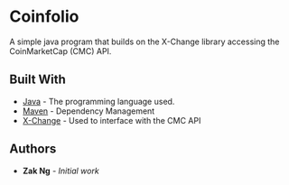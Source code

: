 # Coinfolio

A simple java program that builds on the X-Change library accessing the CoinMarketCap (CMC) API. 

## Built With

* [Java](http://www.oracle.com/technetwork/java/javase/overview/java8-2100321.html) - The programming language used.
* [Maven](https://maven.apache.org/) - Dependency Management
* [X-Change](https://github.com/timmolter/XChange) - Used to interface with the CMC API

## Authors

* **Zak Ng** - *Initial work* 